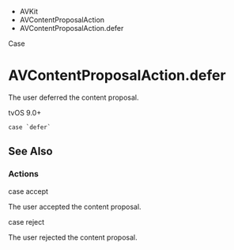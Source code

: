 

- AVKit
- AVContentProposalAction
-  AVContentProposalAction.defer 

Case

# AVContentProposalAction.defer

The user deferred the content proposal.

tvOS 9.0+

``` source
case `defer`
```

## See Also

### Actions

case accept

The user accepted the content proposal.

case reject

The user rejected the content proposal.

